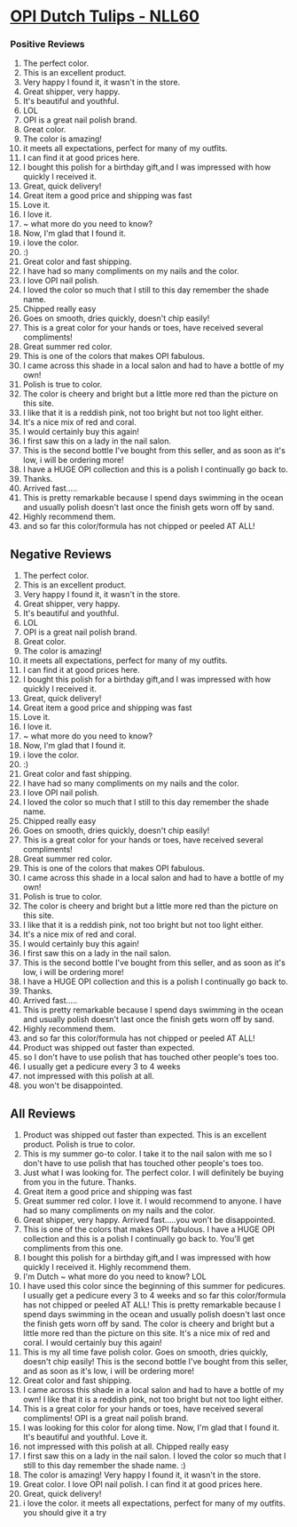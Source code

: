 # [OPI Dutch Tulips - NLL60](https://products.checkmycream.com/products/OPI-Dutch-Tulips-NLL60.html)

### Positive Reviews

<ol>
      <li>The perfect color.</li>
      <li>This is an excellent product.  </li>
      <li>Very happy I found it, it wasn&#x27;t in the store.</li>
      <li>Great shipper, very happy.  </li>
      <li>It&#x27;s beautiful and youthful.</li>
      <li>LOL</li>
      <li>OPI is a great nail polish brand.</li>
      <li>Great color.  </li>
      <li>The color is amazing!  </li>
      <li>it meets all expectations, perfect for many of my outfits.</li>
      <li>I can find it at good prices here.</li>
      <li>I bought this polish for a birthday gift,and I was impressed with how quickly I received it.</li>
      <li>Great, quick delivery!</li>
      <li>Great item a good price and shipping was fast</li>
      <li>Love it.</li>
      <li>I love it.</li>
      <li>~ what more do you need to know?</li>
      <li>Now, I&#x27;m glad that I found it.</li>
      <li>i love the color.</li>
      <li>:)</li>
      <li>Great color and fast shipping.</li>
      <li>I have had so many compliments on my nails and the color.</li>
      <li>I love OPI nail polish.  </li>
      <li>I loved the color so much that I still to this day remember the shade name.  </li>
      <li>Chipped really easy</li>
      <li>Goes on smooth, dries quickly, doesn&#x27;t chip easily!</li>
      <li>This is a great color for your hands or toes, have received several compliments!</li>
      <li>Great summer red color.</li>
      <li>This is one of the colors that makes OPI fabulous.</li>
      <li>I came across this shade in a local salon and had to have a bottle of my own!</li>
      <li>Polish is true to color.</li>
      <li>The color is cheery and bright but a little more red than the picture on this site.</li>
      <li>I like that it is a reddish pink, not too bright but not too light either.</li>
      <li>It&#x27;s a nice mix of red and coral.</li>
      <li>I would certainly buy this again!</li>
      <li>I first saw this on a lady in the nail salon.  </li>
      <li>This is the second bottle I&#x27;ve bought from this seller, and as soon as it&#x27;s low, i will be ordering more!</li>
      <li>I have a HUGE OPI collection and this is a polish I continually go back to.</li>
      <li>Thanks.</li>
      <li>Arrived fast.....</li>
      <li>This is pretty remarkable because I spend days swimming in the ocean and usually polish doesn&#x27;t last once the finish gets worn off by sand.</li>
      <li>Highly recommend them.</li>
      <li>and so far this color/formula has not chipped or peeled AT ALL!</li>
</ol>


<h2>Negative Reviews</h2>
<ol>
<li> The perfect color.</li>
<li> This is an excellent product.  </li>
<li> Very happy I found it, it wasn&#x27;t in the store.</li>
<li> Great shipper, very happy.  </li>
<li> It&#x27;s beautiful and youthful.</li>
<li> LOL</li>
<li> OPI is a great nail polish brand.</li>
<li> Great color.  </li>
<li> The color is amazing!  </li>
<li> it meets all expectations, perfect for many of my outfits.</li>
<li> I can find it at good prices here.</li>
<li> I bought this polish for a birthday gift,and I was impressed with how quickly I received it.</li>
<li> Great, quick delivery!</li>
<li> Great item a good price and shipping was fast</li>
<li> Love it.</li>
<li> I love it.</li>
<li> ~ what more do you need to know?</li>
<li> Now, I&#x27;m glad that I found it.</li>
<li> i love the color.</li>
<li> :)</li>
<li> Great color and fast shipping.</li>
<li> I have had so many compliments on my nails and the color.</li>
<li> I love OPI nail polish.  </li>
<li> I loved the color so much that I still to this day remember the shade name.  </li>
<li> Chipped really easy</li>
<li> Goes on smooth, dries quickly, doesn&#x27;t chip easily!</li>
<li> This is a great color for your hands or toes, have received several compliments!</li>
<li> Great summer red color.</li>
<li> This is one of the colors that makes OPI fabulous.</li>
<li> I came across this shade in a local salon and had to have a bottle of my own!</li>
<li> Polish is true to color.</li>
<li> The color is cheery and bright but a little more red than the picture on this site.</li>
<li> I like that it is a reddish pink, not too bright but not too light either.</li>
<li> It&#x27;s a nice mix of red and coral.</li>
<li> I would certainly buy this again!</li>
<li> I first saw this on a lady in the nail salon.  </li>
<li> This is the second bottle I&#x27;ve bought from this seller, and as soon as it&#x27;s low, i will be ordering more!</li>
<li> I have a HUGE OPI collection and this is a polish I continually go back to.</li>
<li> Thanks.</li>
<li> Arrived fast.....</li>
<li> This is pretty remarkable because I spend days swimming in the ocean and usually polish doesn&#x27;t last once the finish gets worn off by sand.</li>
<li> Highly recommend them.</li>
<li> and so far this color/formula has not chipped or peeled AT ALL!</li>
<li> Product was shipped out faster than expected.  </li>
<li> so I don&#x27;t have to use polish that has touched other people&#x27;s toes too.</li>
<li> I usually get a pedicure every 3 to 4 weeks</li>
<li> not impressed with this polish at all.</li>
<li> you won&#x27;t be disappointed.</li>
</ol>

<h2>All Reviews</h2>

<ol>
    <li> Product was shipped out faster than expected.  This is an excellent product.  Polish is true to color.</li>
    <li> This is my summer go-to color.  I take it to the nail salon with me so I don&#x27;t have to use polish that has touched other people&#x27;s toes too.</li>
    <li> Just what I was looking for.  The perfect color. I will definitely be buying from you in the future.  Thanks.</li>
    <li> Great item a good price and shipping was fast</li>
    <li> Great summer red color. I love it. I would recommend to anyone. I have had so many compliments on my nails and the color.</li>
    <li> Great shipper, very happy.  Arrived fast.....you won&#x27;t be disappointed.</li>
    <li> This is one of the colors that makes OPI fabulous. I have a HUGE OPI collection and this is a polish I continually go back to. You&#x27;ll get compliments from this one.</li>
    <li> I bought this polish for a birthday gift,and I was impressed with how quickly I received it. Highly recommend them.</li>
    <li> I&#x27;m Dutch ~ what more do you need to know? LOL</li>
    <li> I have used this color since the beginning of this summer for pedicures. I usually get a pedicure every 3 to 4 weeks and so far this color/formula has not chipped or peeled AT ALL! This is pretty remarkable because I spend days swimming in the ocean and usually polish doesn&#x27;t last once the finish gets worn off by sand. The color is cheery and bright but a little more red than the picture on this site. It&#x27;s a nice mix of red and coral. I would certainly buy this again!</li>
    <li> This is my all time fave polish color. Goes on smooth, dries quickly, doesn&#x27;t chip easily! This is the second bottle I&#x27;ve bought from this seller, and as soon as it&#x27;s low, i will be ordering more!</li>
    <li> Great color and fast shipping.</li>
    <li> I came across this shade in a local salon and had to have a bottle of my own! I like that it is a reddish pink, not too bright but not too light either.</li>
    <li> This is a great color for your hands or toes, have received several compliments! OPI is a great nail polish brand.</li>
    <li> I was looking for this color for along time. Now, I&#x27;m glad that I found it. It&#x27;s beautiful and youthful. Love it.</li>
    <li> not impressed with this polish at all. Chipped really easy</li>
    <li> I first saw this on a lady in the nail salon.  I loved the color so much that I still to this day remember the shade name.  :)</li>
    <li> The color is amazing!  Very happy I found it, it wasn&#x27;t in the store.</li>
    <li> Great color.  I love OPI nail polish.  I can find it at good prices here.</li>
    <li> Great, quick delivery!</li>
    <li> i love the color. it meets all expectations, perfect for many of my outfits. you should give it a try</li>
</ol>




